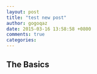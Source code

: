 ```yaml
---
layout: post
title: "test new post"
author: gogoqaz
date: 2015-03-16 13:58:58 +0800
comments: true
categories: 
---
```


## The Basics

